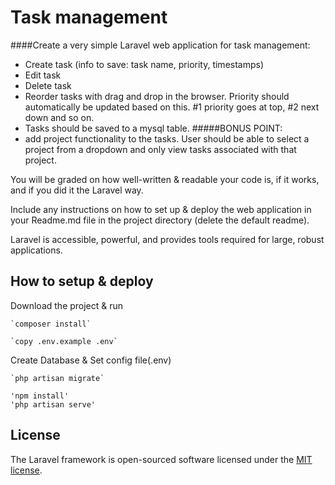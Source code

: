 # Task management

####Create a very simple Laravel web application for task management:

- Create task (info to save: task name, priority, timestamps)
- Edit task
- Delete task
- Reorder tasks with drag and drop in the browser. Priority should automatically be updated based on this. #1 priority goes at top, #2 next down and so on.
- Tasks should be saved to a mysql table.
#####BONUS POINT: 
- add project functionality to the tasks. User should be able to select a project from a dropdown and only view tasks associated with that project.

You will be graded on how well-written & readable your code is, if it works, and if you did it the Laravel way.

Include any instructions on how to set up & deploy the web application in your Readme.md file in the project directory (delete the default readme).

Laravel is accessible, powerful, and provides tools required for large, robust applications.

## How to setup & deploy

Download the project & run

    `composer install`

    `copy .env.example .env`

Create Database & Set config file(.env)

    `php artisan migrate`

    'npm install'
    'php artisan serve'


## License

The Laravel framework is open-sourced software licensed under the [MIT license](https://opensource.org/licenses/MIT).
